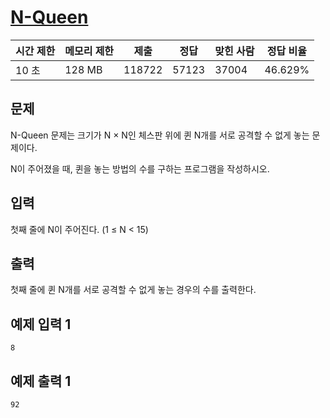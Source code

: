 

# [N-Queen](https://www.acmicpc.net/problem/9663)

| 시간 제한 | 메모리 제한 | 제출 | 정답 | 맞힌 사람 | 정답 비율 |
| --- | --- | --- | --- | --- | --- |
| 10 초 | 128 MB | 118722 | 57123 | 37004 | 46.629% |

## 문제

N-Queen 문제는 크기가 N × N인 체스판 위에 퀸 N개를 서로 공격할 수 없게 놓는 문제이다.

N이 주어졌을 때, 퀸을 놓는 방법의 수를 구하는 프로그램을 작성하시오.

## 입력

첫째 줄에 N이 주어진다. (1 ≤ N < 15)

## 출력

첫째 줄에 퀸 N개를 서로 공격할 수 없게 놓는 경우의 수를 출력한다.

## 예제 입력 1

```
8

```

## 예제 출력 1

```
92

```
